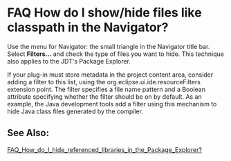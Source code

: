 

FAQ How do I show/hide files like classpath in the Navigator?
=============================================================

Use the menu for Navigator: the small triangle in the Navigator title bar. Select **Filters...** and check the type of files you want to hide. This technique also applies to the JDT's Package Explorer.

  

If your plug-in must store metadata in the project content area, consider adding a filter to this list, using the org.eclipse.ui.ide.resourceFilters extension point. The filter specifies a file name pattern and a Boolean attribute specifying whether the filter should be on by default. As an example, the Java development tools add a filter using this mechanism to hide Java class files generated by the compiler.

  

  

See Also:
---------

[FAQ\_How\_do\_I\_hide\_referenced\_libraries\_in\_the\_Package\_Explorer?](./FAQ_How_do_I_hide_referenced_libraries_in_the_Package_Explorer.md "FAQ How do I hide referenced libraries in the Package Explorer?")

